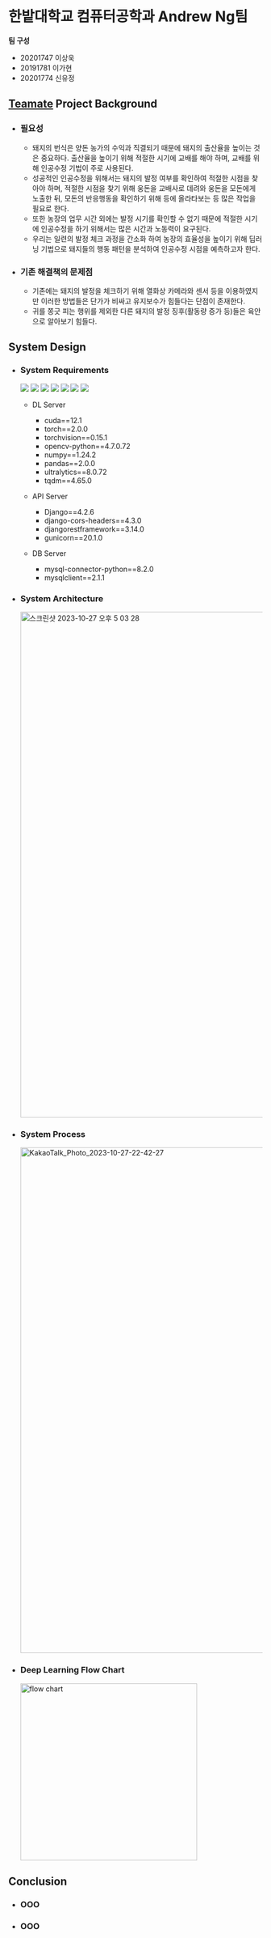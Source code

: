 # 한밭대학교 컴퓨터공학과 Andrew Ng팀

**팀 구성**
- 20201747 이상욱 
- 20191781 이가현
- 20201774 신유정

## <u>Teamate</u> Project Background
- ### 필요성
  - 돼지의 번식은 양돈 농가의 수익과 직결되기 때문에 돼지의 출산율을 높이는 것은 중요하다. 출산율을 높이기 위해 적절한 시기에 교배를 해야 하며, 교배를 위해 인공수정 기법이 주로 사용된다.
  - 성공적인 인공수정을 위해서는 돼지의 발정 여부를 확인하여 적절한 시점을 찾아야 하며, 적절한 시점을 찾기 위해 웅돈을 교배사로 데려와 웅돈을 모돈에게 노출한 뒤, 모돈의 반응행동을 확인하기 위해 등에 올라타보는 등 많은 작업을 필요로 한다.
  - 또한 농장의 업무 시간 외에는 발정 시기를 확인할 수 없기 때문에 적절한 시기에 인공수정을 하기 위해서는 많은 시간과 노동력이 요구된다.
  - 우리는 일련의 발정 체크 과정을 간소화 하여 농장의 효율성을 높이기 위해 딥러닝 기법으로 돼지들의 행동 패턴을 분석하여 인공수정 시점을 예측하고자 한다.
- ### 기존 해결책의 문제점
  - 기존에는 돼지의 발정을 체크하기 위해 열화상 카메라와 센서 등을 이용하였지만 이러한 방법들은 단가가 비싸고 유지보수가 힘들다는 단점이 존재한다.
  - 귀를 쫑긋 피는 행위를 제외한 다른 돼지의 발정 징후(활동량 증가 등)들은 육안으로 알아보기 힘들다.
  
## System Design
  - ### System Requirements
    <img src="https://img.shields.io/badge/Linux-FCC624?style=for-the-badge&logo=linux&logoColor=black"/> <img src="https://img.shields.io/badge/Python-3776AB?style=for-the-badge&logo=python&logoColor=white"/> <img src="https://img.shields.io/badge/PyTorch-%23EE4C2C.svg?style=for-the-badge&logo=PyTorch&logoColor=white"/> <img src="https://img.shields.io/badge/Django-092E20?style=for-the-badge&logo=django&logoColor=white"/> <img src="https://img.shields.io/badge/Flutter-02569B?style=for-the-badge&logo=flutter&logoColor=white"/> <img src="https://img.shields.io/badge/MySQL-00000F?style=for-the-badge&logo=mysql&logoColor=white"/> <img src="https://img.shields.io/badge/nginx-%23009639.svg?style=for-the-badge&logo=nginx&logoColor=white"/>
    
    - DL Server
      - cuda==12.1
      - torch==2.0.0
      - torchvision==0.15.1
      - opencv-python==4.7.0.72
      - numpy==1.24.2
      - pandas==2.0.0
      - ultralytics==8.0.72
      - tqdm==4.65.0

    - API Server
      - Django==4.2.6
      - django-cors-headers==4.3.0
      - djangorestframework==3.14.0
      - gunicorn==20.1.0

    - DB Server
      - mysql-connector-python==8.2.0
      - mysqlclient==2.1.1
   
  - ### System Architecture
    <img width="1000" alt="스크린샷 2023-10-27 오후 5 03 28" src="https://github.com/HBNU-SWUNIV/come-capstone23-andrew-ng/assets/83907194/6374ad0e-eca5-4781-9c9e-eea18b12c238">

  - ### System Process
    <img width="1000" alt="KakaoTalk_Photo_2023-10-27-22-42-27" src="https://github.com/HBNU-SWUNIV/come-capstone23-andrew-ng/assets/83907194/3ea01f56-081e-479a-ad16-0a0e7be70ca3">

  - ### Deep Learning Flow Chart
    <img width="350" alt="flow chart" src="https://github.com/HBNU-SWUNIV/come-capstone23-andrew-ng/assets/83907194/08db7880-46d8-4b4a-b4b3-1b1194012dfc">


  
  
## Conclusion
  - ### OOO
  - ### OOO
